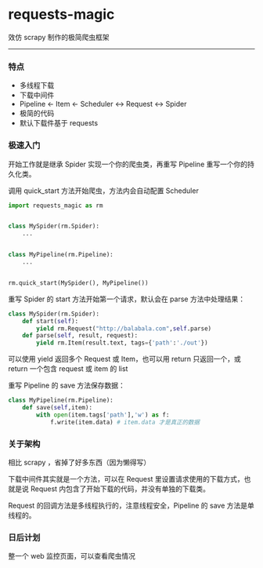 # requests-magic

效仿 scrapy 制作的极简爬虫框架

-----

### 特点

- 多线程下载
- 下载中间件
- Pipeline ← Item ← Scheduler ↔ Request ↔ Spider
- 极简的代码
- 默认下载件基于 requests

### 极速入门

开始工作就是继承 Spider 实现一个你的爬虫类，再重写 Pipeline 重写一个你的持久化类。

调用 quick_start 方法开始爬虫，方法内会自动配置 Scheduler

```python
import requests_magic as rm


class MySpider(rm.Spider):
    ...


class MyPipeline(rm.Pipeline):
    ...


rm.quick_start(MySpider(), MyPipeline())
```

重写 Spider 的 start 方法开始第一个请求，默认会在 parse 方法中处理结果：

```python
class MySpider(rm.Spider):
    def start(self):
        yield rm.Request("http://balabala.com",self.parse)
    def parse(self, result, request):
        yield rm.Item(result.text, tags={'path':'./out'})
```

可以使用 yield 返回多个 Request 或 Item，也可以用 return 只返回一个，或 return 一个包含 request 或 item 的 list

重写 Pipeline 的 save 方法保存数据：

```python
class MyPipeline(rm.Pipeline):
    def save(self,item):
        with open(item.tags['path'],'w') as f:
            f.write(item.data) # item.data 才是真正的数据
```

### 关于架构

相比 scrapy ，省掉了好多东西（因为懒得写）

下载中间件其实就是一个方法，可以在 Request 里设置请求使用的下载方式，也就是说 Request 内包含了开始下载的代码，并没有单独的下载类。

Request 的回调方法是多线程执行的，注意线程安全，Pipeline 的 save 方法是单线程的。

### 日后计划

整一个 web 监控页面，可以查看爬虫情况

